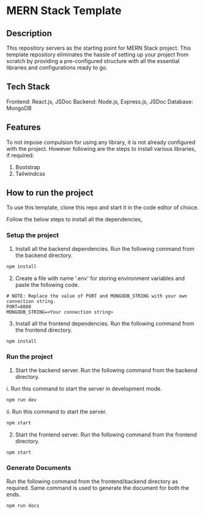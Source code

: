 # MERN Stack Template

## Description

This repository servers as the starting point for MERN Stack project. This template repository eliminates the hassle of setting up your project from scratch by providing a pre-configured structure with all the essential libraries and configurations ready to go. 

## Tech Stack

Frontend: React.js, JSDoc
Backend: Node.js, Express.js, JSDoc
Database: MongoDB

## Features

To not impose compulsion for using any library, it is not already configured with the project. However following are the steps to install various libraries, if required:

1. Bootstrap
2. Tailwindcss

## How to run the project

To use this template, clone this repo and start it in the code editor of choice.

Follow the below steps to install all the dependencies,

### Setup the project

1. Install all the backend dependencies. Run the following command from the backend directory.

```bash
npm install
```

2. Create a file with name '.env' for storing environment variables and paste the following code.

```
# NOTE: Replace the value of PORT and MONGODB_STRING with your own connection string.
PORT=8080
MONGODB_STRING=<Your connection string>
```

3. Install all the frontend dependencies. Run the following command from the frontend directory.

```bash
npm install
```

### Run the project

1. Start the backend server. Run the following command from the backend directory.

i. Run this command to start the server in development mode.

```bash
npm run dev
```

ii. Run this command to start the server.

```bash
npm start
```

2. Start the frontend server. Run the following command from the frontend directory.

```bash
npm start
```

### Generate Documents

Run the following command from the frontend/backend directory as required. Same command is used to generate the document for both the ends.

```bash
npm run docs
```
